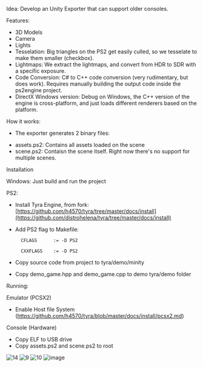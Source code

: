 Idea: Develop an Unity Exporter that can support older consoles. 

Features:
- 3D Models
- Camera
- Lights
- Tesselation: Big triangles on the PS2 get easily culled, so we tesselate to make them smaller (checkbox).
- Lightmaps: We extract the lightmaps, and convert from HDR to SDR with a specific exposure.
- Code Conversion: C# to C++ code conversion (very rudimentary, but does work). Requires manually building the output code inside the ps2engine project.
- DirectX Windows version: Debug on Windows, the C++ version of the engine is cross-platform, and just loads different renderers based on the platform.

How it works:
- The exporter generates 2 binary files:
* assets.ps2: Contains all assets loaded on the scene
* scene.ps2: Contaisn the scene itself.
Right now there's no support for multiple scenes.

Installation

Windows: Just build and run the project

PS2:
- Install Tyra Engine, from fork: [https://github.com/h4570/tyra/tree/master/docs/install](https://github.com/distrohelena/tyra/tree/master/docs/install)
- Add PS2 flag to Makefile:
  
        CFLAGS		:= -D PS2
  
        CXXFLAGS    := -D PS2

  
- Copy source code from project to tyra/demo/minity
- Copy demo_game.hpp and demo_game.cpp to demo tyra/demo folder

Running:

Emulator (PCSX2)

- Enable Host file System (https://github.com/h4570/tyra/blob/master/docs/install/pcsx2.md)

Console (Hardware)

- Copy ELF to USB drive
- Copy assets.ps2 and scene.ps2 to root

![14](https://github.com/user-attachments/assets/3f368225-4ad8-46ab-b918-f0b1f8627411)
![9](https://github.com/user-attachments/assets/0b2aed8e-ef66-4077-a143-86301e8321dc)
![10](https://github.com/user-attachments/assets/a97bf04e-d398-4738-b92b-6354acc0d16d)
![image](https://github.com/user-attachments/assets/2fcd2942-ee24-4806-a9e0-62896d8c7d98)
